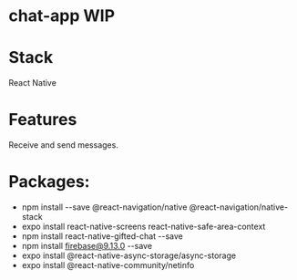 # chat-app WIP

# Stack
React Native

# Features
Receive and send messages.

# Packages:
- npm install --save @react-navigation/native @react-navigation/native-stack
- expo install react-native-screens react-native-safe-area-context
- npm install react-native-gifted-chat --save
- npm install firebase@9.13.0 --save
- expo install @react-native-async-storage/async-storage
- expo install @react-native-community/netinfo

